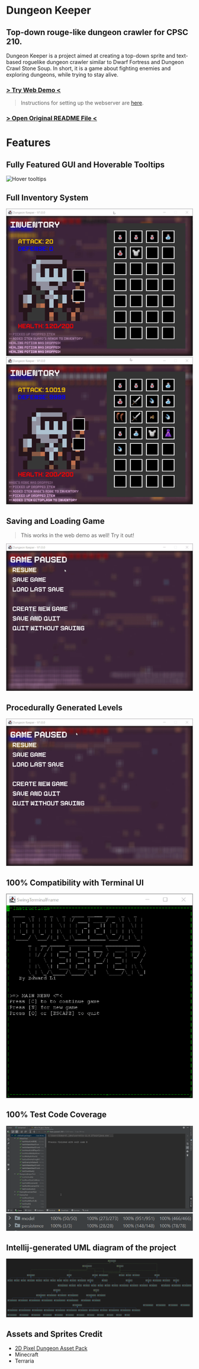 # Dungeon Keeper
## Top-down rouge-like dungeon crawler for CPSC 210. 

Dungeon Keeper is a project aimed at creating a top-down
sprite and text-based roguelike dungeon crawler similar to Dwarf Fortress and
Dungeon Crawl Stone Soup. In short, it is a game about fighting enemies and
exploring dungeons, while trying to stay alive.

### [> Try Web Demo <](https://dungeonkeeper.hydranet.dev)
> Instructions for setting up the webserver are [here](server/README.md).

### [> Open Original README File <](README_ORIGINAL.md)

# Features
## Fully Featured GUI and Hoverable Tooltips
![Hover tooltips](demos/gameplay.gif)

## Full Inventory System
![Inventory System](demos/inventory.gif)
![Inventory System](demos/inventory2.gif)

## Saving and Loading Game
> This works in the web demo as well! Try it out!  

![Saving and Loading](demos/saveload.gif)

## Procedurally Generated Levels
![Procedurally Generated Levels](demos/levels.gif)

## 100% Compatibility with Terminal UI
![Terminal UI](demos/terminal.gif)

## 100% Test Code Coverage
![Tests](demos/testsuite.gif)
![Code Coverage](demos/coverage.png)

## Intellij-generated UML diagram of the project
![UML Diagram](UML.png)

## Assets and Sprites Credit
- [2D Pixel Dungeon Asset Pack](https://pixel-poem.itch.io/dungeon-assetpuck)
- Minecraft
- Terraria
